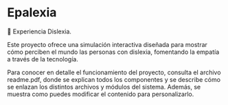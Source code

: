 # Epalexia
📘 Experiencia Dislexia.

Este proyecto ofrece una simulación interactiva diseñada para mostrar cómo perciben el mundo las personas con dislexia, fomentando la empatía a través de la tecnología.

Para conocer en detalle el funcionamiento del proyecto, consulta el archivo readme.pdf, donde se explican todos los componentes y se describe cómo se enlazan los distintos archivos y módulos del sistema. Además, se muestra como puedes modificar el contenido para personalizarlo.
